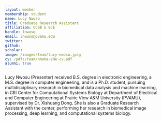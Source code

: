 ```yaml
---
layout: member
membership: student
name: Lucy Nwuso
title: Graduate Research Assistant
affiliation: CCSB & ECE
handle: lnwuso
email: lnwuso@pvamu.edu
twitter:
github: 
scholar: 
image: /images/team/lucy-nwosu.jpeg
cv: /pdfs/team/nneka-ede-cv.pdf
alumni: true
---
```


Lucy Nwosu (Presenter) received B.S. degree in electronic engineering, a M.S. degree in computer engineering, and is a Ph.D. student, pursuing multidisciplinary research in biomedical data analysis and machine learning, in CRI Center for Computational Systems Biology at Department of Electrical and Computer Engineering at Prairie View A&M University (PVAMU), supervised by Dr. Xishuang Dong.  She is also a Graduate Research Assistant with the center, performing her research in biomedical image processing, deep learning, and computational systems biology.
